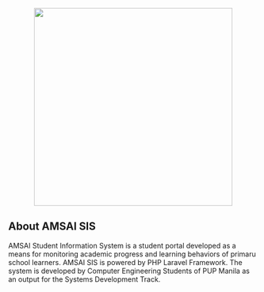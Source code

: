 <p align="center"><a href="https://laravel.com" target="_blank"><img src="https://raw.githubusercontent.com/laravel/art/master/logo-lockup/5%20SVG/2%20CMYK/1%20Full%20Color/laravel-logolockup-cmyk-red.svg" width="400"></a></p>

## About AMSAI SIS

AMSAI Student Information System is a student portal developed as a means for monitoring academic progress and learning behaviors of primaru school learners. AMSAI SIS is powered by PHP Laravel Framework. The system is developed by Computer Engineering Students of PUP Manila as an output for the Systems Development Track.


